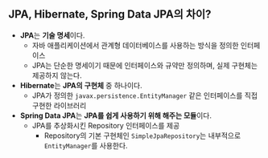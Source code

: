## JPA, Hibernate, Spring Data JPA의 차이?
* **JPA**는 **기술 명세**이다.
    * 자바 애플리케이션에서 관계형 데이터베이스를 사용하는 방식을 정의한 인터페이스
    * JPA는 단순한 명세이기 때문에 인터페이스와 규약만 정의하며, 실제 구현체는 제공하지 않는다.
* **Hibernate**는 **JPA의 구현체** 중 하나이다.
    * JPA가 정의한 `javax.persistence.EntityManager` 같은 인터페이스를 직접 구현한 라이브러리
* **Spring Data JPA**는 **JPA를 쉽게 사용하기 위해 해주는 모듈**이다.
    * JPA를 추상화시킨 Repository 인터페이스를 제공
        * Repository의 기본 구현체인 `SimpleJpaRepository`는 내부적으로 `EntityManager`를 사용한다.

